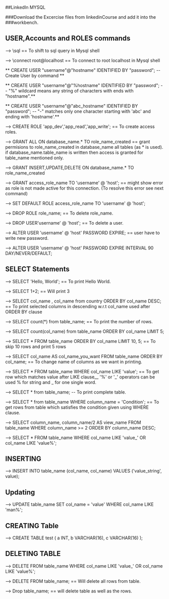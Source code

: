 ##LinkedIn MYSQL

###Download the Excercise files from linkedinCourse and add it into the 
###workbench.

## USER,Accounts and ROLES commands
--> \sql == To shift to sql query in Mysql shell

--> \connect root@localhost == To connect to root localhost in Mysql shell

** CREATE USER "username"@"hostname" IDENTIFIED BY "password"; -- Create User by command **

** CREATE USER "username"@"%hostname" IDENTIFIED BY "password"; -- "%" wildcard means any string of characters with ends with "hostname".**

** CREATE USER "username"@"abc_hostname" IDENTIFIED BY "password"; -- "-" matches only one character starting with 'abc' and ending with 'hostname'.**

--> CREATE ROLE 'app_dev','app_read','app_write'; == To create access roles.

--> GRANT ALL ON database_name.* TO role_name_created == grant permisions to role_name_created in database_name all tables (as * is used). if database_name.table_name is written then access is granted for table_name mentioned only.

--> GRANT INSERT,UPDATE,DELETE ON database_name.* TO role_name_created

--> GRANT access_role_name TO 'username' @ 'host'; == might show error as role is not made active for this connection. (To resolve this error see next command)

--> SET DEFAULT ROLE access_role_name TO 'username' @ 'host';

--> DROP ROLE role_name; == To delete role_name.

--> DROP USER'username' @ 'host'; == To delete a user.

--> ALTER USER 'username' @ 'host' PASSWORD EXPIRE; == user have to write new password.

--> ALTER USER 'username' @ 'host' PASSWORD EXPIRE INTERVAL 90 DAY/NEVER/DEFAULT; 



## SELECT Statements

--> SELECT 'Hello, World'; == To print Hello World.

--> SELECT 1+2; == Will print 3

--> SELECT col_name ,  col_name from country ORDER BY col_name DESC; == To print selected columns in descending w.r.t col_name used after ORDER BY clause

--> SELECT count(*) from table_name; == To print the number of rows.

--> SELECT count(col_name) from table_name ORDER BY col_name LIMIT 5;

--> SELECT * FROM table_name ORDER BY col_name LIMIT 10, 5; == To skip 10 rows and print 5 rows

--> SELECT col_name AS col_name_you_want FROM table_name ORDER BY col_name; == To change name of columns as we want in printing.

--> SELECT * FROM table_name WHERE col_name LIKE 'value'; == To get row which matches value after LIKE clause__ '%' or '_' operators can be used % for string and _ for one single word. 

--> SELECT * from table_name; -- To print complete table.

--> SELECT * from table_name WHERE column_name = 'Condition'; == To get rows from table which satisfies the condition given using WHERE clause.

--> SELECT column_name, column_name/2 AS view_name FROM table_name WHERE column_name >= 2 
     ORDER BY column_name DESC;

--> SELECT * FROM table_name WHERE col_name LIKE 'value_' OR col_name LIKE 'value%';

## INSERTING 
--> INSERT INTO table_name (col_name, col_name) VALUES ('value_string', value);

## Updating

--> UPDATE table_name SET col_name = 'value' WHERE col_name LIKE 'man%';

## CREATING Table

--> CREATE TABLE test ( a INT, b VARCHAR(16), c VARCHAR(16) );

## DELETING TABLE

--> DELETE FROM table_name WHERE col_name LIKE 'value_' OR col_name LIKE 'value%';

--> DELETE FROM table_name; == Will delete all rows from table.

--> Drop table_name; == will delete table as well as the rows.

## 
